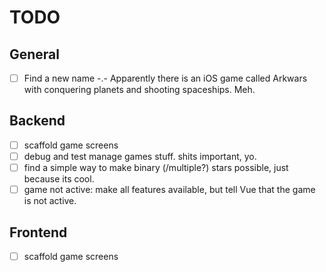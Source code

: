 # TODO

## General

- [ ] Find a new name -.- Apparently there is an iOS game called Arkwars with conquering planets and shooting spaceships. Meh.

## Backend
- [ ] scaffold game screens
- [ ] debug and test manage games stuff. shits important, yo.
- [ ] find a simple way to make binary (/multiple?) stars possible, just because its cool.
- [ ] game not active: make all features available, but tell Vue that the game is not active.

## Frontend
- [ ] scaffold game screens

